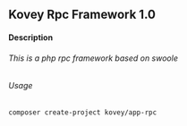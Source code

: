 ## Kovey Rpc Framework 1.0
#### Description
###### This is a php rpc framework based on swoole
###### Usage
    composer create-project kovey/app-rpc
